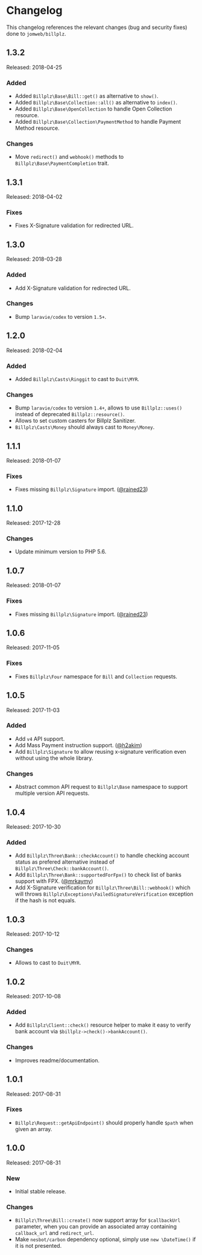 # Changelog

This changelog references the relevant changes (bug and security fixes) done to `jomweb/billplz`.

## 1.3.2

Released: 2018-04-25

### Added

* Added `Billplz\Base\Bill::get()` as alternative to `show()`.
* Added `Billplz\Base\Collection::all()` as alternative to `index()`.
* Added `Billplz\Base\OpenCollection` to handle Open Collection resource.
* Added `Billplz\Base\Collection\PaymentMethod` to handle Payment Method resource.

### Changes

* Move `redirect()` and `webhook()` methods to `Billplz\Base\PaymentCompletion` trait.

## 1.3.1

Released: 2018-04-02

### Fixes

* Fixes X-Signature validation for redirected URL.

## 1.3.0

Released: 2018-03-28

### Added

* Add X-Signature validation for redirected URL.

### Changes

* Bump `laravie/codex` to version `1.5+`.

## 1.2.0

Released: 2018-02-04

### Added

* Added `Billplz\Casts\Ringgit` to cast to `Duit\MYR`.

### Changes

* Bump `laravie/codex` to version `1.4+`, allows to use `Billplz::uses()` instead of deprecated `Billplz::resource()`.
* Allows to set custom casters for Billplz Sanitizer.
* `Billplz\Casts\Money` should always cast to `Money\Money`.

## 1.1.1

Released: 2018-01-07

### Fixes

* Fixes missing `Billplz\Signature` import. ([@rained23](https://github.com/rained23))

## 1.1.0

Released: 2017-12-28

### Changes

* Update minimum version to PHP 5.6.

## 1.0.7

Released: 2018-01-07

### Fixes

* Fixes missing `Billplz\Signature` import. ([@rained23](https://github.com/rained23))

## 1.0.6

Released: 2017-11-05

### Fixes

* Fixes `Billplz\Four` namespace for `Bill` and `Collection` requests.

## 1.0.5

Released: 2017-11-03

### Added

* Add `v4` API support.
* Add Mass Payment instruction support. ([@h2akim](https://github.com/h2akim))
* Add `Billplz\Signature` to allow reusing x-signature verification even without using the whole library.

### Changes

* Abstract common API request to `Billplz\Base` namespace to support multiple version API requests.

## 1.0.4

Released: 2017-10-30

### Added

* Add `Billplz\Three\Bank::checkAccount()` to handle checking account status as prefered alternative instead of `Billplz\Three\Check::bankAccount()`.
* Add `Billplz\Three\Bank::supportedForFpx()` to check list of banks support with FPX. ([@mrkaymy](https://github.com/mrkaymy))
* Add X-Signature verification for `Billplz\Three\Bill::webhook()` which will throws `Billplz\Exceptions\FailedSignatureVerification` exception if the hash is not equals.

## 1.0.3

Released: 2017-10-12

### Changes

* Allows to cast to `Duit\MYR`.

## 1.0.2

Released: 2017-10-08

### Added

* Add `Billplz\Client::check()` resource helper to make it easy to verify bank account via `$billplz->check()->bankAccount()`.

### Changes

* Improves readme/documentation.

## 1.0.1

Released: 2017-08-31

### Fixes

* `Billplz\Request::getApiEndpoint()` should properly handle `$path` when given an array.

## 1.0.0

Released: 2017-08-31

### New

* Initial stable release.

### Changes

* `Billplz\Three\Bill::create()` now support array for `$callbackUrl` parameter, when you can provide an associated array containing `callback_url` and `redirect_url`.
* Make `nesbot/carbon` dependency optional, simply use `new \DateTime()` if it is not presented.

